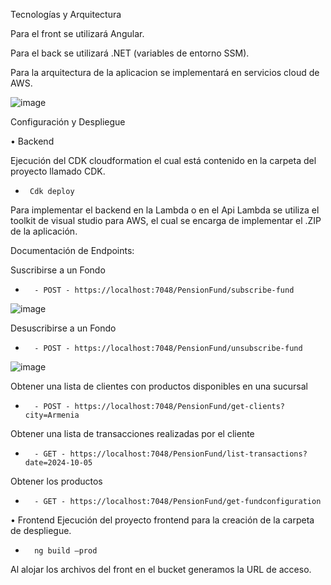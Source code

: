 Tecnologías y Arquitectura

Para el front se utilizará Angular. 
  
Para el back se utilizará .NET (variables de entorno SSM).
  
Para la arquitectura de la aplicacion se implementará en servicios cloud de AWS. 

![image](https://github.com/user-attachments/assets/9473bfc5-08e1-4103-b92e-a57451da0356)
 

Configuración y Despliegue


•	Backend


Ejecución del CDK cloudformation el cual está contenido en la carpeta del proyecto llamado CDK. 
*      Cdk deploy

  
Para implementar el backend en la Lambda o en el Api Lambda se utiliza el toolkit de visual studio para AWS, el cual se encarga de implementar el .ZIP de la aplicación.

Documentación de Endpoints:

Suscribirse a un Fondo
*		- POST - https://localhost:7048/PensionFund/subscribe-fund

![image](https://github.com/user-attachments/assets/27f5b1b9-0ca8-45e4-926b-a4487bfd4573)

 
Desuscribirse a un Fondo
*		- POST - https://localhost:7048/PensionFund/unsubscribe-fund

![image](https://github.com/user-attachments/assets/0b553e7c-b164-46b1-84e2-643187a2ef21)

 
Obtener una lista de clientes con productos disponibles en una sucursal
*		- POST - https://localhost:7048/PensionFund/get-clients?city=Armenia
Obtener una lista de transacciones realizadas por el cliente
*		- GET - https://localhost:7048/PensionFund/list-transactions?date=2024-10-05
Obtener los productos
*		- GET - https://localhost:7048/PensionFund/get-fundconfiguration


•	Frontend
Ejecución del proyecto frontend para la creación de la carpeta de despliegue.
* 		ng build –prod
Al alojar los archivos del front en el bucket generamos la URL de acceso.
